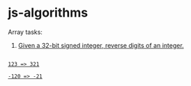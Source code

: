 # js-algorithms

Array tasks:
1. <a href="./numberRevreseInt.js">Given a 32-bit signed integer, reverse digits of an integer. 
<code>
123 => 321
</code>

<code>
-120 => -21
</code>

